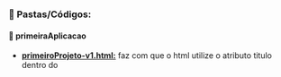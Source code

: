 ### :scroll: Pastas/Códigos:
#### :open_file_folder: primeiraAplicacao
- **[primeiroProjeto-v1.html:](https://github.com/TheJessicaBohn/VueJS/blob/master/Basicos/primeiraAplicacao/primeiroProjeto-v1.html)** faz com que o html utilize o atributo titulo dentro do <script> do Vue como padrão e seja o mostrado na pagina.
- **[primeiroProjeto-v2.html:](https://github.com/TheJessicaBohn/VueJS/blob/master/Basicos/primeiraAplicacao/primeiroProjeto-v2.html)** faz com que o html utilize o que recebe do <input> como titulo, por meio de um evento do Vue.</br>
#### :open_file_folder: dom
- **[estilo-v1.html:](https://github.com/TheJessicaBohn/VueJS/blob/master/Basicos/dom/estilo-v1.html)** apresenta um exemplo de aplicação de `<style>` do CSS onde se clica em um quadrado e ele muda de cor.
- **[estilo-v2.html:](https://github.com/TheJessicaBohn/VueJS/blob/master/Basicos/dom/estilo-v2.html)** apresenta um exemplo de aplicação de `<style>` do CSS onde se aplica mais de uma cor ao click, com o `computed` no script.
- **[estilo-v3.html:](https://github.com/TheJessicaBohn/VueJS/blob/master/Basicos/dom/eventos-v1.html)** apresenta um exemplo de aplicação de `<style>` do CSS onde se adiciona a opção de escolher a cor por meio de um input e girar a div
- **[estilo-v4.html:](https://github.com/TheJessicaBohn/VueJS/blob/master/Basicos/dom/eventos-v4.html)** adiciona um input para mudar a largura e no outro já existente dá a opção de escrever as cores, desde que sejam em ingles, para mudar as cores dos quadrados
- **[eventos-v1.html:](https://github.com/TheJessicaBohn/VueJS/blob/master/Basicos/dom/eventos-v1.html)** evento com a diretiva `v-on`, onde um button acrescenta a um contador repare que um é numero e o outro sring.
- **[eventos-v2.html:](https://github.com/TheJessicaBohn/VueJS/blob/master/Basicos/dom/eventos-v2.html)** adiciona a diretiva `v-on:mousemove=""`, para mostrar as coordenadas do mouse.
- **[eventos-v3.html:](https://github.com/TheJessicaBohn/VueJS/blob/master/Basicos/dom/eventos-v3.html)** adiciona a vizualização de um event no console.log e o button acrescenta a um contador repare que um é numero e o outro sring.
- **[eventos-v4.html:](https://github.com/TheJessicaBohn/VueJS/blob/master/Basicos/dom/eventos-v4.html)** adiciona um `<span>` eu para o funcionamento de captura das coordenadas do mouse quando se passa pela area da frase escrita, além disso apresenta `v-on:click.prevent` `.stop`.
- **[eventos-v5.html:](https://github.com/TheJessicaBohn/VueJS/blob/master/Basicos/dom/eventos-v5.html)** adiciona um alerta ao precionar teclas no input
- **[interpolacao.html:](https://github.com/TheJessicaBohn/VueJS/blob/master/Basicos/dom/interpolacao.html)** demonstra a interpolacão no html em `{{ contador * 2}}`, em`{{ contador > 10 ? 'Maior do que 10': 'Menor que 10'}}` com um if/else implicíto. Pode-se interprepolar expressões de até uma lina
- **[propriedades-reativas-v1.html:](https://github.com/TheJessicaBohn/VueJS/blob/master/Basicos/dom/propriedades-reativas-v1.html)** adiciona a diretiva `v-model`
- **[propriedades-reativas-v2.html:](https://github.com/TheJessicaBohn/VueJS/blob/master/Basicos/dom/propriedades-reativas-v2.html)** apresenta as propriedades computadas `computed`, e faz um metodo que diz se  valor do coontador é maior mou enor que 5
- **[propriedades-reativas-v3.html:](https://github.com/TheJessicaBohn/VueJS/blob/master/Basicos/dom/propriedades-reativas-v3.html)** apresenta a propriedade `watch` e `setTimeout`
- **[sintaxe-reduzida.html:](https://github.com/TheJessicaBohn/VueJS/blob/master/Basicos/dom/sintaxe-reduzida.html)** apresenta a substituição do `v-on:` por `@` `v-bind:` por `:`
- **[template-v1.html:](https://github.com/TheJessicaBohn/VueJS/blob/master/Basicos/dom/template-v1.html)** faz com que o html utilize o atributo titulo dentro do `<script>` do Vue como padrão e seja o mostrado na pagina.
- **[template-v2.html:](https://github.com/TheJessicaBohn/VueJS/blob/master/Basicos/dom/template-v2.html)** faz com que o html utilize o está dentro do `{{ }}` como saudacao, por meio de um return.
- **[template-v3.html:](https://github.com/TheJessicaBohn/VueJS/blob/master/Basicos/dom/template-v3.html)** faz com que o html utilize o está dentro do `{{ }}` como saudacao, por meio de um return this.titulo, onde a saudacao acessa o titulo
- **[template-v4.html:](https://github.com/TheJessicaBohn/VueJS/blob/master/Basicos/dom/template-v4.html)** adiciona um link na pagina html por meio de uma diretiva v-bind.
- **[template-v5.html:](https://github.com/TheJessicaBohn/VueJS/blob/master/Basicos/dom/template-v5.html)** adiciona a diretiva v-html.
#### :open_file_folder: dom/desafio-01
- **[app.js:](https://github.com/TheJessicaBohn/VueJS/blob/master/Basicos/dom/desafio-01/app.js)** faz a parte do script do index.html.
- **[index.html:](https://github.com/TheJessicaBohn/VueJS/blob/master/Basicos/dom/desafio-01/index.html)** desafio com as solicitações na própria pagina.
#### :open_file_folder: dom/desafio-02
- **[app.js:](https://github.com/TheJessicaBohn/VueJS/blob/master/Basicos/dom/desafio-02/app.js)** faz a parte do script do index.html.
- **[index.html:](https://github.com/TheJessicaBohn/VueJS/blob/master/Basicos/dom/desafio-02/index.html)** desafio com as solicitações na própria pagina.
#### :open_file_folder: dom/desafio-03
- **[app.js:](https://github.com/TheJessicaBohn/VueJS/blob/master/Basicos/dom/desafio-03/app.js)** faz a parte do script do index.html.
- **[index.html:](https://github.com/TheJessicaBohn/VueJS/blob/master/Basicos/dom/desafio-03/index.html)** desafio com as solicitações na própria pagina.
#### :open_file_folder: dom/desafio-04
- **[app.js:](https://github.com/TheJessicaBohn/VueJS/blob/master/Basicos/dom/desafio-04/app.js)** faz a parte do script do index.html.
- **[index.html:](https://github.com/TheJessicaBohn/VueJS/blob/master/Basicos/dom/desafio-04/index.html)** desafio com as solicitações na própria pagina.

### :book: Dicionário
- `=` recebe
- `()` função
- `{}` objeto
- `{{}}` interpolado do Vue para o html, porém é sempre interpretado como string
- `clientX` ou `clientY` está por padão dentro de v-on:mousemove e contem os valores de X e Y, geralmente utilizado para retornar os valores separados dos mesmos
- `console.log(this)`representa a instanciado Vue, e mostra as informações do console no navegador
- `computed:` serve para não gerar impacto nas propriedades computadas, ou seja não tem gasto de recurso quando chama um atributo que esta fora da função, isso pode ser visto em **[propriedades-reativas-v2.html:](https://github.com/TheJessicaBohn/VueJS/blob/master/Basicos/dom/propriedades-reativas-v2.html)** quando algo está inserido nele é chamado como um atributo, e não como uma função
- `data:`dados, não se pode ter uma função e um dado com exatamente o mesmo nome.
- `el:` controle de elementos
- `event` evento
	- `event.target.value` serve para alterar os dados de um titulo já setado, por meio de um input
- `methods{}:` pode se passar metodos ou eventos do html
- `return''` para se mostrar o return no html utiliza-se {{ saudacao() }}, por exemplo
- `this.` acessar uma instancia
- `target.value` atribui um valor a um atributo ou variavél
- `v-bind:href="link"` temos a diretiva que aponta para o link dentro do Vue que queremos acessar, sendo uma propriedade do html
- `v-html` interpreta o html diretamente
- `v-model=` faz o chamado Two-Way-Binding ou seja substitui duas diretivas a `v-bind` `v-on:input="titulo= $event.target.value"`
- `v-on:` é uma diretiva do Vue que trata varios tipos de eventos:
	- `v-on:click` eventos de click do mouse
		- `v-on:click.prevent` para o comportamento padrão da chamada de função
- `v-on:input="alterarTitulo"` nesse caso é desejado tratar os eventos do tipo input
- `v-on:keyup` trata evento ao clicar em uma tecla
	- `v-on:keyup.enter` trata evento ao clicar em uma tecla especifica no caso a enter e pode-se ter combinações como - `v-on:keyup.enter.alt` então só exibe um alerta se apertar as duas teclas
- `v-on:keydown` não mostra o ultimo caracter do input.
- `v-on:mousemove=""` obtem os valores das coordenadas de x e y do movimento do mouse
	- `v-on:mousemove.stop` para o de obter os valores das coordenadas de x e y do movimento do mouse
- `v-once` é uma diretiva que solicita que o valor seja lido apenas uma vez não importa quantas vezes o valor é trocado como na linha `this.titulo = 'Teste'`, além disso ajuda a economizar recursos
- `setTimeout(()=>{` depois de um tempo estipulado ele faz uma ação
- `watch` serve par o monitoramento de um atributo, nele tem que se dizer exatamente qual é a o nome da propriedade que se deseja monitorar como em - **[propriedades-reativas-v3.html:](https://github.com/TheJessicaBohn/VueJS/blob/master/Basicos/dom/propriedades-reativas-v3.html)** 

### :bookmark_tabs: Termos
- **Diretivas :** são propriedades interpretadas pelo Vue, as mesmas podem ser criadas ou pode-se utilizar as já disponibilizadas pelo framework.

### :credit_card: Créditos
- Lembrando que os códigos são referentes ao curso  https://www.udemy.com/course/vue-js-completo, e essas são atividades desenvolvidas nele.

